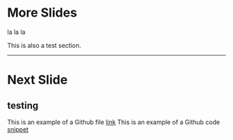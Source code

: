 # More Slides

la la la  

This is also a test section.

---

# Next Slide 
## testing

This is an example of a Github file [link](https://github.com/sarahbriggs/sarahbriggs.github.io/blob/master/codeExample.java)
This is an example of a Github code [snippet](https://github.com/sarahbriggs/sarahbriggs.github.io/blob/b847ed8a157a286ea1fb2ec378693636a25db2e7/codeExample.java#L7-L18)
